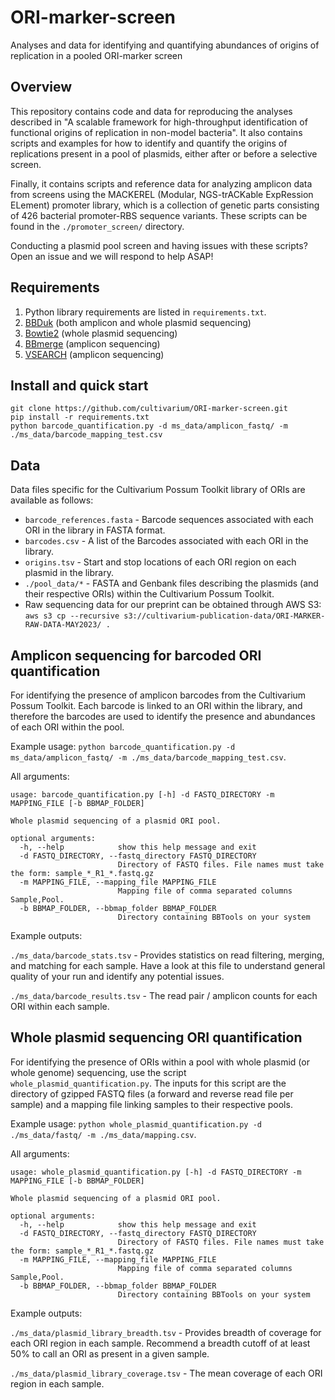 # ORI-marker-screen

Analyses and data for identifying and quantifying abundances of origins of replication in a pooled ORI-marker screen

## Overview

This repository contains code and data for reproducing the analyses described in "A scalable framework for high-throughput identification of functional origins of replication in non-model bacteria". It also contains scripts and examples for how to identify and quantify the origins of replications present in a pool of plasmids, either after or before a selective screen. 

Finally, it contains scripts and reference data for analyzing amplicon data from screens using the MACKEREL (Modular, NGS-trACKable ExpRession ELement) promoter library, which is a collection of genetic parts consisting of 426 bacterial promoter-RBS sequence variants. These scripts can be found in the `./promoter_screen/` directory.

Conducting a plasmid pool screen and having issues with these scripts? Open an issue and we will respond to help ASAP!

## Requirements

1. Python library requirements are listed in `requirements.txt`.
2. [BBDuk](https://jgi.doe.gov/data-and-tools/software-tools/bbtools/) (both amplicon and whole plasmid sequencing)
3. [Bowtie2](https://github.com/BenLangmead/bowtie2) (whole plasmid sequencing)
4. [BBmerge](https://jgi.doe.gov/data-and-tools/software-tools/bbtools/) (amplicon sequencing)
5. [VSEARCH](https://github.com/torognes/vsearch) (amplicon sequencing)

## Install and quick start

```
git clone https://github.com/cultivarium/ORI-marker-screen.git
pip install -r requirements.txt
python barcode_quantification.py -d ms_data/amplicon_fastq/ -m ./ms_data/barcode_mapping_test.csv
```

## Data

Data files specific for the Cultivarium Possum Toolkit library of ORIs are available as follows:

- `barcode_references.fasta` - Barcode sequences associated with each ORI in the library in FASTA format.
- `barcodes.csv` - A list of the Barcodes associated with each ORI in the library.
- `origins.tsv` - Start and stop locations of each ORI region on each plasmid in the library.
- `./pool_data/*` - FASTA and Genbank files describing the plasmids (and their respective ORIs) within the Cultivarium Possum Toolkit. 
- Raw sequencing data for our preprint can be obtained through AWS S3: `aws s3 cp --recursive s3://cultivarium-publication-data/ORI-MARKER-RAW-DATA-MAY2023/ .`

## Amplicon sequencing for barcoded ORI quantification

For identifying the presence of amplicon barcodes from the Cultivarium Possum Toolkit. Each barcode is linked to an ORI within the library, and therefore the barcodes are used to identify the presence and abundances of each ORI within the pool. 

Example usage: `python barcode_quantification.py -d ms_data/amplicon_fastq/ -m ./ms_data/barcode_mapping_test.csv`.

All arguments:

```
usage: barcode_quantification.py [-h] -d FASTQ_DIRECTORY -m MAPPING_FILE [-b BBMAP_FOLDER]

Whole plasmid sequencing of a plasmid ORI pool.

optional arguments:
  -h, --help            show this help message and exit
  -d FASTQ_DIRECTORY, --fastq_directory FASTQ_DIRECTORY
                        Directory of FASTQ files. File names must take the form: sample_*_R1_*.fastq.gz
  -m MAPPING_FILE, --mapping_file MAPPING_FILE
                        Mapping file of comma separated columns Sample,Pool.
  -b BBMAP_FOLDER, --bbmap_folder BBMAP_FOLDER
                        Directory containing BBTools on your system
```

Example outputs:

`./ms_data/barcode_stats.tsv` - Provides statistics on read filtering, merging, and matching for each sample. Have a look at this file to understand general quality of your run and identify any potential issues.

`./ms_data/barcode_results.tsv` - The read pair / amplicon counts for each ORI within each sample.


## Whole plasmid sequencing ORI quantification

For identifying the presence of ORIs within a pool with whole plasmid (or whole genome) sequencing, use the script `whole_plasmid_quantification.py`. The inputs for this script are the directory of gzipped FASTQ files (a forward and reverse read file per sample) and a mapping file linking samples to their respective pools.

Example usage: `python whole_plasmid_quantification.py -d ./ms_data/fastq/ -m ./ms_data/mapping.csv`.

All arguments:

```
usage: whole_plasmid_quantification.py [-h] -d FASTQ_DIRECTORY -m MAPPING_FILE [-b BBMAP_FOLDER]

Whole plasmid sequencing of a plasmid ORI pool.

optional arguments:
  -h, --help            show this help message and exit
  -d FASTQ_DIRECTORY, --fastq_directory FASTQ_DIRECTORY
                        Directory of FASTQ files. File names must take the form: sample_*_R1_*.fastq.gz
  -m MAPPING_FILE, --mapping_file MAPPING_FILE
                        Mapping file of comma separated columns Sample,Pool.
  -b BBMAP_FOLDER, --bbmap_folder BBMAP_FOLDER
                        Directory containing BBTools on your system
```

Example outputs:

`./ms_data/plasmid_library_breadth.tsv` - Provides breadth of coverage for each ORI region in each sample. Recommend a breadth cutoff of at least 50% to call an ORI as present in a given sample.

`./ms_data/plasmid_library_coverage.tsv` - The mean coverage of each ORI region in each sample.
